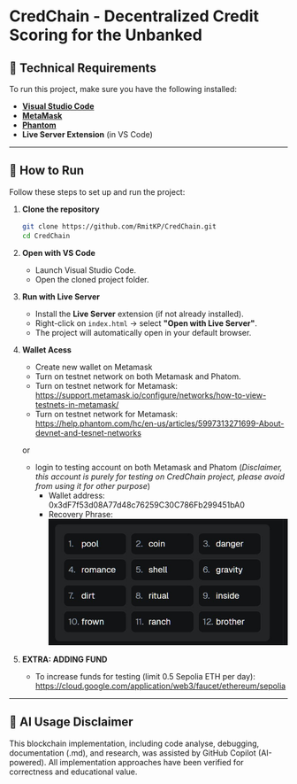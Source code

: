 # CredChain - Decentralized Credit Scoring for the Unbanked

## 📘 Technical Requirements
To run this project, make sure you have the following installed:

- **[Visual Studio Code](https://code.visualstudio.com/)** 
- **[MetaMask](https://metamask.io/)**
- **[Phantom](https://phantom.app/)**
- **Live Server Extension** (in VS Code)  

---

## 🚀 How to Run
Follow these steps to set up and run the project:

1. **Clone the repository**  
   ```bash
   git clone https://github.com/RmitKP/CredChain.git
   cd CredChain
   ```

2. **Open with VS Code**  
   - Launch Visual Studio Code.  
   - Open the cloned project folder.  

3. **Run with Live Server**  
   - Install the **Live Server** extension (if not already installed).  
   - Right-click on `index.html` → select **"Open with Live Server"**.  
   - The project will automatically open in your default browser.  

4. **Wallet Acess**
   - Create new wallet on Metamask
   - Turn on testnet network on both Metamask and Phatom. 
   - Turn on testnet network for Metamask: https://support.metamask.io/configure/networks/how-to-view-testnets-in-metamask/
   - Turn on testnet network for Metamask: https://help.phantom.com/hc/en-us/articles/5997313271699-About-devnet-and-tesnet-networks

   or 

   - login to testing account on both Metamask and Phatom (*Disclaimer, this account is purely for testing on CredChain project, please avoid from using it for other purpose*)
      - Wallet address:  0x3dF7f53d08A77d48c76259C30C786Fb299451bA0
      - Recovery Phrase:  
      ![alt text](image.png)

5. **EXTRA: ADDING FUND**
   - To increase funds for testing (limit 0.5 Sepolia ETH per day): https://cloud.google.com/application/web3/faucet/ethereum/sepolia
---


## 🤖 AI Usage Disclaimer

This blockchain implementation, including code analyse, debugging, documentation (.md), and research, was assisted by GitHub Copilot (AI-powered). All implementation approaches have been verified for correctness and educational value.

